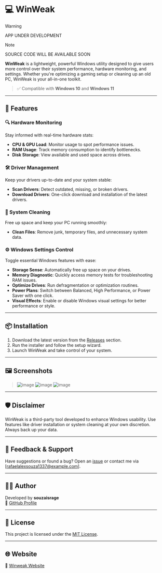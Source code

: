 # 💻 WinWeak
> [!WARNING]
> APP UNDER DEVELOPMENT

> [!NOTE]
> SOURCE CODE WILL BE AVAILABLE SOON

**WinWeak** is a lightweight, powerful Windows utility designed to give users more control over their system performance, hardware monitoring, and settings. Whether you're optimizing a gaming setup or cleaning up an old PC, WinWeak is your all-in-one toolkit.

> ✅ Compatible with **Windows 10** and **Windows 11**

---

## 🚀 Features

### 🔍 Hardware Monitoring
Stay informed with real-time hardware stats:
- **CPU & GPU Load**: Monitor usage to spot performance issues.
- **RAM Usage**: Track memory consumption to identify bottlenecks.
- **Disk Storage**: View available and used space across drives.

### 🛠️ Driver Management
Keep your drivers up-to-date and your system stable:
- **Scan Drivers**: Detect outdated, missing, or broken drivers.
- **Download Drivers**: One-click download and installation of the latest drivers.

### 🧹 System Cleaning
Free up space and keep your PC running smoothly:
- **Clean Files**: Remove junk, temporary files, and unnecessary system data.

### ⚙️ Windows Settings Control
Toggle essential Windows features with ease:
- **Storage Sense**: Automatically free up space on your drives.
- **Memory Diagnostic**: Quickly access memory tests for troubleshooting RAM issues.
- **Optimize Drives**: Run defragmentation or optimization routines.
- **Power Plans**: Switch between Balanced, High Performance, or Power Saver with one click.
- **Visual Effects**: Enable or disable Windows visual settings for better performance or style.

---

## 📦 Installation

1. Download the latest version from the [Releases](https://github.com/souzaisrage/winweak-app/releases/tag/v1.1.0) section.
2. Run the installer and follow the setup wizard.
3. Launch WinWeak and take control of your system.

---

## 🖼️ Screenshots
> ![image](https://github.com/user-attachments/assets/4c6ee635-5488-47c9-b1f8-b866baee120c)
> ![image](https://github.com/user-attachments/assets/b302c9e3-f3a6-44fe-af7b-f34f74cf193c)
> ![image](https://github.com/user-attachments/assets/3356482c-472c-4591-89ab-34691f3eb537)


---

## 🛡️ Disclaimer

WinWeak is a third-party tool developed to enhance Windows usability. Use features like driver installation or system cleaning at your own discretion. Always back up your data.

---

## 📧 Feedback & Support

Have suggestions or found a bug? Open an [issue](https://github.com/souzaisrage/winweak-app/issues) or contact me via [rafaelalexsouza1337@example.com].

---

## 🧑‍💻 Author

Developed by **souzaisrage**  
🔗 [GitHub Profile](https://github.com/souzaisrage)

---

## 📃 License

This project is licensed under the [MIT License](https://github.com/souzaisrage/winweak-app/blob/main/LICENSE.txt).

---

## 🌐 Website

🔗 [Winweak Website](https://souzaisrage.github.io/winweak-site/)

